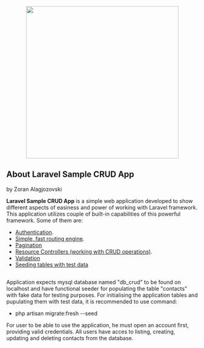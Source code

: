 <p align="center"><a href="https://laravel.com" target="_blank"><img src="https://raw.githubusercontent.com/laravel/art/master/logo-lockup/5%20SVG/2%20CMYK/1%20Full%20Color/laravel-logolockup-cmyk-red.svg" width="400"></a></p>


## About Laravel Sample CRUD App 
by Zoran Alagjozovski


**Laravel Sample CRUD App** is a simple web application developed to show different aspects of easiness and power of working with Laravel framework. This application utilizes couple of built-in capabilities of this powerful framework. Some of them are:

- [Authentication](https://laravel.com/docs/7.x/authentication).
- [Simple, fast routing engine](https://laravel.com/docs/routing).
- [Pagination](https://laravel.com/docs/7.x/pagination#introduction)
- [Resource Controllers (working with CRUD operations)](https://laravel.com/docs/7.x/controllers#resource-controllers).
- [Validation](https://laravel.com/docs/7.x/validation#introduction) 
- [Seeding tables with test data](https://laravel.com/docs/7.x/seeding#writing-seeders)

##
Application expects mysql database named "db_crud" to be found on localhost and have functional seeder for populating the table "contacts" with fake data for testing purposes.
For initialising the application tables and pupulating them with test data, it is recommended to use command: 

- php artisan migrate:fresh --seed 

For user to be able to use the application, he must open an account first, providing valid credentials. All users have acces to listing, creating, updating and deleting contacts from the database.
